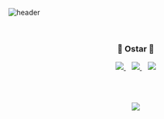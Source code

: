 ![header](https://capsule-render.vercel.app/api?type=Soft&color=gradient&height=100&section=footer&text=Welcome%20to%20my%20Github&fontSize=45)

<br/>

<h3 align='center'>🤜 Ostar 🤛</h3>
<p align='center'>
    <a href='https://ostarblog.netlify.app/'>
        <img src='https://img.shields.io/badge/Tech%20Blog-1E821E?style=flat-square&logo=Bloglovin&logoColor=white&link=https://ostarblog.netlify.app/'/>
    </a>&nbsp;&nbsp;
    <a href='https://www.instagram.com/o_star.1/'>
        <img src='https://img.shields.io/badge/Instagram-E4405F?style=flat-square&logo=Instagram&logoColor=white&link=https://www.instagram.com/o_star.1/'/>
    </a>&nbsp;&nbsp;
    <a href='https://www.notion.so/ostarstudyroom/O-star-StudyRoom-b08350f637df436c9d48238c2572e0fa'>
        <img src='https://img.shields.io/badge/Notion-000000?style=flat-square&logo=Notion&logoColor=white&link=https://www.notion.so/ostarstudyroom/O-star-StudyRoom-b08350f637df436c9d48238c2572e0fa'/>
    </a>
</p>
<br/>
<br/>
<p align='center'>
    <img src='https://github-readme-stats.vercel.app/api?username=o-star&theme=radical'/>
</p>
